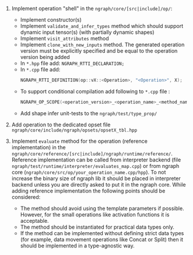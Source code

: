 1. Implement operation "shell" in the `ngraph/core/[src|include]/op/`:
   * Implement constructor(s)
   * Implement `validate_and_infer_types` method which should support dynamic input tensor(s) (with partially dynamic shapes)
   * Implement `visit_attributes` method
   * Implement `clone_with_new_inputs` method. The generated operation version must be explicitly specified and be equal to the operation version being added
   * In `*.hpp` file add: `NGRAPH_RTTI_DECLARATION;`
   * In `*.cpp` file add:
      ```cpp
      NGRAPH_RTTI_DEFINITION(op::vX::<Operation>, "<Operation>", X);
      ```
   * To support conditional compilation add following to `*.cpp` file :
      ```cpp
      NGRAPH_OP_SCOPE(<operation_version>_<operation_name>_<method_name>);
      ```
   * Add shape infer unit-tests to the `ngraph/test/type_prop/`

2. Add operation to the dedicated opset file `ngraph/core/include/ngraph/opsets/opsetX_tbl.hpp`

3. Implement `evaluate` method for the operation (reference implementation) in the `ngraph/core/reference/[src|include]/ngraph/runtime/reference/`. Reference implementation can be called from interpreter backend (file `ngraph/test/runtime/interpreter/evaluates_map.cpp`) or from ngraph core (`ngraph/core/src/op/your_operation_name.cpp/hpp`). To not increase the binary size of ngraph lib it should be placed in interpreter backend unless you are directly asked to put it in the ngraph core. While adding reference implementation the following points should be considered:
   * The method should avoid using the template parameters if possible. However, for the small operations like activation functions it is acceptable.
   * The method should be instantiated for practical data types only.
   * If the method can be implemented without defining strict data types (for example, data movement operations like Concat or Split) then it should be implemented in a type-agnostic way. 